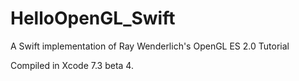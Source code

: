 # HelloOpenGL_Swift

A Swift implementation of Ray Wenderlich's OpenGL ES 2.0 Tutorial

Compiled in Xcode 7.3 beta 4.
